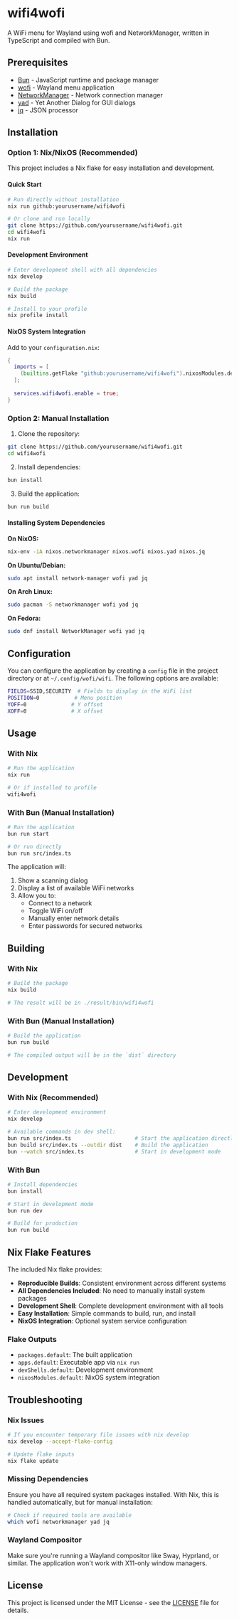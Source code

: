 # wifi4wofi

A WiFi menu for Wayland using wofi and NetworkManager, written in TypeScript and compiled with Bun.

## Prerequisites

- [Bun](https://bun.sh/) - JavaScript runtime and package manager
- [wofi](https://hg.sr.ht/~scoopta/wofi) - Wayland menu application
- [NetworkManager](https://networkmanager.dev/) - Network connection manager
- [yad](https://github.com/v1cont/yad) - Yet Another Dialog for GUI dialogs
- [jq](https://jqlang.github.io/jq/) - JSON processor

## Installation

### Option 1: Nix/NixOS (Recommended)

This project includes a Nix flake for easy installation and development.

#### Quick Start
```bash
# Run directly without installation
nix run github:yourusername/wifi4wofi

# Or clone and run locally
git clone https://github.com/yourusername/wifi4wofi.git
cd wifi4wofi
nix run
```

#### Development Environment
```bash
# Enter development shell with all dependencies
nix develop

# Build the package
nix build

# Install to your profile
nix profile install
```

#### NixOS System Integration
Add to your `configuration.nix`:
```nix
{
  imports = [
    (builtins.getFlake "github:yourusername/wifi4wofi").nixosModules.default
  ];
  
  services.wifi4wofi.enable = true;
}
```

### Option 2: Manual Installation

1. Clone the repository:
```bash
git clone https://github.com/yourusername/wifi4wofi.git
cd wifi4wofi
```

2. Install dependencies:
```bash
bun install
```

3. Build the application:
```bash
bun run build
```

#### Installing System Dependencies

**On NixOS:**
```bash
nix-env -iA nixos.networkmanager nixos.wofi nixos.yad nixos.jq
```

**On Ubuntu/Debian:**
```bash
sudo apt install network-manager wofi yad jq
```

**On Arch Linux:**
```bash
sudo pacman -S networkmanager wofi yad jq
```

**On Fedora:**
```bash
sudo dnf install NetworkManager wofi yad jq
```

## Configuration

You can configure the application by creating a `config` file in the project directory or at `~/.config/wofi/wifi`. The following options are available:

```bash
FIELDS=SSID,SECURITY  # Fields to display in the WiFi list
POSITION=0           # Menu position
YOFF=0              # Y offset
XOFF=0              # X offset
```

## Usage

### With Nix
```bash
# Run the application
nix run

# Or if installed to profile
wifi4wofi
```

### With Bun (Manual Installation)
```bash
# Run the application
bun run start

# Or run directly
bun run src/index.ts
```

The application will:
1. Show a scanning dialog
2. Display a list of available WiFi networks
3. Allow you to:
   - Connect to a network
   - Toggle WiFi on/off
   - Manually enter network details
   - Enter passwords for secured networks

## Building

### With Nix
```bash
# Build the package
nix build

# The result will be in ./result/bin/wifi4wofi
```

### With Bun (Manual Installation)
```bash
# Build the application
bun run build

# The compiled output will be in the `dist` directory
```

## Development

### With Nix (Recommended)
```bash
# Enter development environment
nix develop

# Available commands in dev shell:
bun run src/index.ts                    # Start the application directly
bun build src/index.ts --outdir dist    # Build the application
bun --watch src/index.ts                # Start in development mode
```

### With Bun
```bash
# Install dependencies
bun install

# Start in development mode
bun run dev

# Build for production
bun run build
```

## Nix Flake Features

The included Nix flake provides:

- **Reproducible Builds**: Consistent environment across different systems
- **All Dependencies Included**: No need to manually install system packages
- **Development Shell**: Complete development environment with all tools
- **Easy Installation**: Simple commands to build, run, and install
- **NixOS Integration**: Optional system service configuration

### Flake Outputs

- `packages.default`: The built application
- `apps.default`: Executable app via `nix run`
- `devShells.default`: Development environment
- `nixosModules.default`: NixOS system integration

## Troubleshooting

### Nix Issues
```bash
# If you encounter temporary file issues with nix develop
nix develop --accept-flake-config

# Update flake inputs
nix flake update
```

### Missing Dependencies
Ensure you have all required system packages installed. With Nix, this is handled automatically, but for manual installation:

```bash
# Check if required tools are available
which wofi networkmanager yad jq
```

### Wayland Compositor
Make sure you're running a Wayland compositor like Sway, Hyprland, or similar. The application won't work with X11-only window managers.

## License

This project is licensed under the MIT License - see the [LICENSE](LICENSE) file for details.
